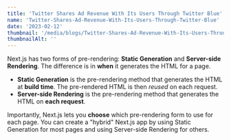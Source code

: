 ```yaml
---
title: 'Twitter Shares Ad Revenue With Its Users Through Twitter Blue'
name: 'Twitter-Shares-Ad-Revenue-With-Its-Users-Through-Twitter-Blue'
date: '2023-02-12'
thumbnail: '/media/blogs/Twitter-Shares-Ad-Revenue-With-Its-Users-Through-Twitter-Blue.webp'
thumbnailAlt: ''
---
```


Next.js has two forms of pre-rendering: **Static Generation** and **Server-side Rendering**. The difference is in **when** it generates the HTML for a page.

- **Static Generation** is the pre-rendering method that generates the HTML at **build time**. The pre-rendered HTML is then _reused_ on each request.
- **Server-side Rendering** is the pre-rendering method that generates the HTML on **each request**.

Importantly, Next.js lets you **choose** which pre-rendering form to use for each page. You can create a "hybrid" Next.js app by using Static Generation for most pages and using Server-side Rendering for others.